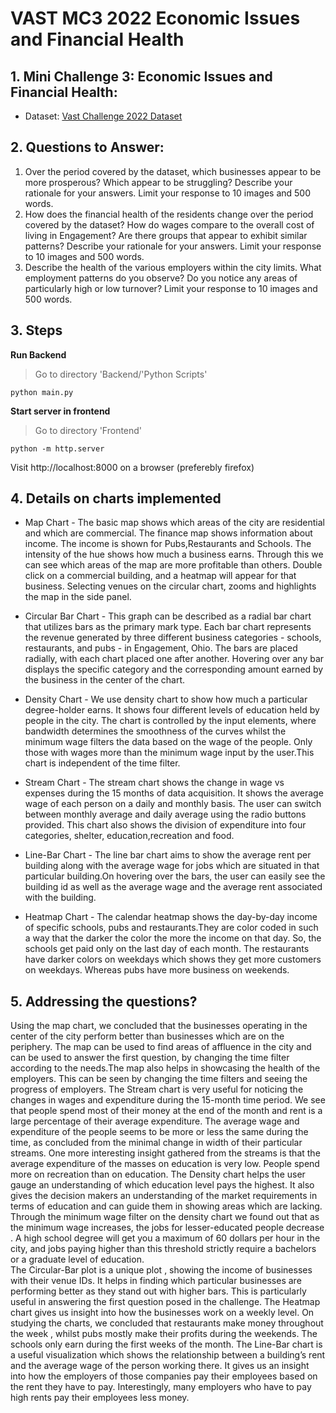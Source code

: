 # VAST MC3 2022 Economic Issues and Financial Health

## 1. Mini Challenge 3: Economic Issues and Financial Health:
- Dataset: [Vast Challenge 2022 Dataset](https://vast-challenge.github.io/2022/description.html)

## 2. Questions to Answer:
1. Over the period covered by the dataset, which businesses appear to be more prosperous? Which appear to be struggling? Describe your rationale for your answers. Limit your response to 10 images and 500 words.
2. How does the financial health of the residents change over the period covered by the dataset? How do wages compare to the overall cost of living in Engagement? Are there groups that appear to exhibit similar patterns? Describe your rationale for your answers. Limit your response to 10 images and 500 words.
3. Describe the health of the various employers within the city limits. What employment patterns do you observe? Do you notice any areas of particularly high or low turnover? Limit your response to 10 images and 500 words.

## 3. Steps
**Run Backend** 
> Go to directory 'Backend/'Python Scripts'

```
python main.py
```
**Start server in frontend**
> Go to directory 'Frontend'

```
python -m http.server
```
Visit http://localhost:8000 on a browser (preferebly firefox)


## 4. Details on charts implemented
- Map Chart -
The basic map shows which areas of the city are residential and which are commercial. The finance map shows information about income. The income is shown for Pubs,Restaurants and Schools. The intensity of the hue shows how much a business earns. Through this we can see which areas of the map are more profitable than others. Double click on a commercial building, and a heatmap will appear for that business. Selecting venues on the circular chart, zooms and highlights the map in the side panel.

- Circular Bar Chart -
This graph can be described as a radial bar chart that utilizes bars as the primary mark type. Each bar chart represents the revenue generated by three different business categories - schools, restaurants, and pubs - in Engagement, Ohio. The bars are placed radially, with each chart placed one after another. Hovering over any bar displays the specific category and the corresponding amount earned by the business in the center of the chart.

- Density Chart -
We use density chart to show how much a particular degree-holder earns. It shows four different levels of education held by people in the city. The chart is controlled by the input elements, where bandwidth determines the smoothness of the curves whilst the minimum wage filters the data based on the wage of the people. Only those with wages more than the minimum wage input by the user.This chart is independent of the time filter.

- Stream Chart -
The stream chart shows the change in wage vs expenses during the 15 months of data acquisition. It shows the average wage of each person on a daily and monthly basis. The user can switch between monthly average and daily average using the radio buttons provided. This chart also shows the division of expenditure into four categories, shelter, education,recreation and food.

- Line-Bar Chart -
The line bar chart aims to show the average rent per building along with the average wage for jobs which are situated in that particular building.On hovering over the bars, the user can easily see the building id as well as the average wage and the average rent associated with the building.

- Heatmap Chart -
The calendar heatmap shows the day-by-day income of specific schools, pubs and restaurants.They are color coded in such a way that the darker the color the more the income on that day. So, the schools get paid only on the last day of each month. The restaurants have darker colors on weekdays which shows they get more customers on weekdays. Whereas pubs have more business on weekends.


## 5. Addressing the questions?
Using the map chart, we concluded that the businesses operating in the center of the city perform better than businesses which are on the periphery. The map can be used to find areas of affluence in the city and can be used to answer the first question, by changing the time filter according to the needs.The map also helps in showcasing the health of the employers. This can be seen by changing the time filters and seeing the progress of employers.
The Stream chart is very useful for noticing the changes in wages and expenditure during the 15-month time period. We see that people spend most of their money at the end of the month and rent is a large percentage of their average expenditure. The average wage and expenditure of the people seems to be more or less the same during the time, as concluded from the minimal change in width of their particular streams. One more interesting insight gathered from the streams is that the average expenditure of the masses on education is very low. People spend more on recreation than on education. 
The Density chart helps the user gauge an understanding of which education level pays the highest. It also gives the decision makers an understanding of the market requirements in terms of education and can guide them in showing areas which are lacking. Through the minimum wage filter on the density chart we found out that as the minimum wage increases, the jobs for lesser-educated people decrease . A high school degree will get you a maximum of 60 dollars per hour in the city, and jobs paying higher than this threshold strictly require a bachelors or a graduate level of education.  
The Circular-Bar plot is a unique plot , showing the income of businesses with their venue IDs. It helps in finding which particular businesses are performing better as they stand out with higher bars. This is particularly useful in answering the first question posed in the challenge.
The Heatmap chart gives us insight into how the businesses work on a weekly level. On studying the charts, we concluded that restaurants make money throughout the week , whilst pubs mostly make their profits during the weekends. The schools only earn during the first weeks of the month.
The Line-Bar chart is a useful visualization which shows the relationship between a building’s rent and the average wage of the person working there. It gives us an insight into how the employers of those companies pay their employees based on the rent they have to pay. Interestingly, many employers who have to pay high rents pay their employees less money.
